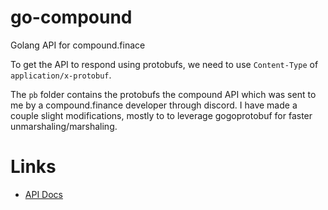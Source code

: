 # go-compound

Golang API for compound.finace

To get the API to respond using protobufs, we need to use `Content-Type` of `application/x-protobuf`.

The `pb` folder contains the protobufs the compound API which was sent to me by a compound.finance developer through discord. I have made a couple slight modifications, mostly to to leverage gogoprotobuf for faster unmarshaling/marshaling.

# Links

* [API Docs](https://compound.finance/developers/api)